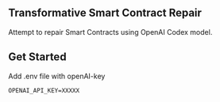 ## Transformative Smart Contract Repair

Attempt to repair Smart Contracts using OpenAI Codex model.

## Get Started
Add .env file with openAI-key

`OPENAI_API_KEY=XXXXX`